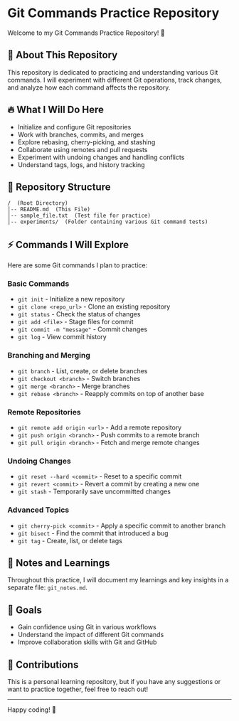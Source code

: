 # Git Commands Practice Repository

Welcome to my Git Commands Practice Repository! 🚀

## 📌 About This Repository
This repository is dedicated to practicing and understanding various Git commands. I will experiment with different Git operations, track changes, and analyze how each command affects the repository.

## 🔥 What I Will Do Here
- Initialize and configure Git repositories
- Work with branches, commits, and merges
- Explore rebasing, cherry-picking, and stashing
- Collaborate using remotes and pull requests
- Experiment with undoing changes and handling conflicts
- Understand tags, logs, and history tracking

## 📂 Repository Structure
```
/  (Root Directory)
│-- README.md  (This File)
│-- sample_file.txt  (Test file for practice)
│-- experiments/  (Folder containing various Git command tests)
```

## ⚡ Commands I Will Explore
Here are some Git commands I plan to practice:

### Basic Commands
- `git init` - Initialize a new repository
- `git clone <repo_url>` - Clone an existing repository
- `git status` - Check the status of changes
- `git add <file>` - Stage files for commit
- `git commit -m "message"` - Commit changes
- `git log` - View commit history

### Branching and Merging
- `git branch` - List, create, or delete branches
- `git checkout <branch>` - Switch branches
- `git merge <branch>` - Merge branches
- `git rebase <branch>` - Reapply commits on top of another base

### Remote Repositories
- `git remote add origin <url>` - Add a remote repository
- `git push origin <branch>` - Push commits to a remote branch
- `git pull origin <branch>` - Fetch and merge remote changes

### Undoing Changes
- `git reset --hard <commit>` - Reset to a specific commit
- `git revert <commit>` - Revert a commit by creating a new one
- `git stash` - Temporarily save uncommitted changes

### Advanced Topics
- `git cherry-pick <commit>` - Apply a specific commit to another branch
- `git bisect` - Find the commit that introduced a bug
- `git tag` - Create, list, or delete tags

## 📜 Notes and Learnings
Throughout this practice, I will document my learnings and key insights in a separate file: `git_notes.md`.

## 🎯 Goals
- Gain confidence using Git in various workflows
- Understand the impact of different Git commands
- Improve collaboration skills with Git and GitHub

## 🤝 Contributions
This is a personal learning repository, but if you have any suggestions or want to practice together, feel free to reach out!

---
Happy coding! 🚀

